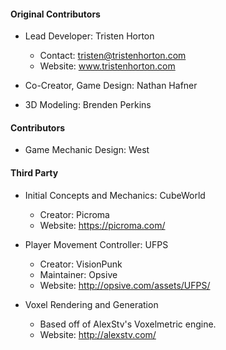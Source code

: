 #### Original Contributors
- Lead Developer: Tristen Horton
  - Contact: tristen@tristenhorton.com
  - Website: www.tristenhorton.com
  
- Co-Creator, Game Design: Nathan Hafner  

- 3D Modeling: Brenden Perkins

#### Contributors

- Game Mechanic Design: West

#### Third Party

- Initial Concepts and Mechanics: CubeWorld
  - Creator: Picroma
  - Website: https://picroma.com/

- Player Movement Controller: UFPS
  - Creator: VisionPunk
  - Maintainer: Opsive
  - Website: http://opsive.com/assets/UFPS/

- Voxel Rendering and Generation
  - Based off of AlexStv's Voxelmetric engine.
  - Website: http://alexstv.com/
